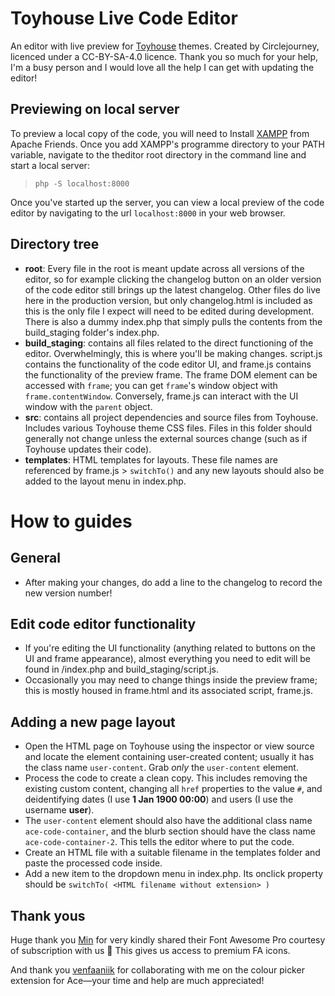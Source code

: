 # Toyhouse Live Code Editor
An editor with live preview for [Toyhouse](https://toyhou.se) themes. Created by Circlejourney, licenced under a CC-BY-SA-4.0 licence. Thank you so much for your help, I'm a busy person and I would love all the help I can get with updating the editor!

## Previewing on local server
To preview a local copy of the code, you will need to Install [XAMPP](https://www.apachefriends.org/) from Apache Friends. Once you add XAMPP's programme directory to your PATH variable, navigate to the theditor root directory in the command line and start a local server:

> `php -S localhost:8000`

Once you've started up the server, you can view a local preview of the code editor by navigating to the url `localhost:8000` in your web browser.

## Directory tree
- **root**: Every file in the root is meant update across all versions of the editor, so for example clicking the changelog button on an older version of the code editor still brings up the latest changelog. Other files do live here in the production version, but only changelog.html is included as this is the only file I expect will need to be edited during development. There is also a dummy index.php that simply pulls the contents from the build_staging folder's index.php.
- **build_staging**: contains all files related to the direct functioning of the editor. Overwhelmingly, this is where you'll be making changes. script.js contains the functionality of the code editor UI, and frame.js contains the functionality of the preview frame. The frame DOM element can be accessed with `frame`; you can get `frame`'s window object with `frame.contentWindow`. Conversely, frame.js can interact with the UI window with the `parent` object.
- **src**: contains all project dependencies and source files from Toyhouse. Includes various Toyhouse theme CSS files. Files in this folder should generally not change unless the external sources change (such as if Toyhouse updates their code).
- **templates**: HTML templates for layouts. These file names are referenced by frame.js > `switchTo()` and any new layouts should also be added to the layout menu in index.php.

# How to guides

## General
- After making your changes, do add a line to the changelog to record the new version number!

## Edit code editor functionality
- If you're editing the UI functionality (anything related to buttons on the UI and frame appearance), almost everything you need to edit will be found in /index.php and build_staging/script.js.
- Occasionally you may need to change things inside the preview frame; this is mostly housed in frame.html and its associated script, frame.js.

## Adding a new page layout
- Open the HTML page on Toyhouse using the inspector or view source and locate the element containing user-created content; usually it has the class name `user-content`. Grab *only* the `user-content` element.
- Process the code to create a clean copy. This includes removing the existing custom content, changing all `href` properties to the value `#`, and deidentifying dates (I use **1 Jan 1900 00:00**) and users (I use the username **user**).
- The `user-content` element should also have the additional class name `ace-code-container`, and the blurb section should have the class name `ace-code-container-2`. This tells the editor where to put the code.
- Create an HTML file with a suitable filename in the templates folder and paste the processed code inside.
- Add a new item to the dropdown menu in index.php. Its onclick property should be `switchTo( <HTML filename without extension> )`

## Thank yous
Huge thank you [Min](https://github.com/liwoyadan) for very kindly shared their Font Awesome Pro courtesy of subscription with us 💙 This gives us access to premium FA icons.

And thank you [venfaaniik](https://github.com/venfaaniik) for collaborating with me on the colour picker extension for Ace—your time and help are much appreciated!